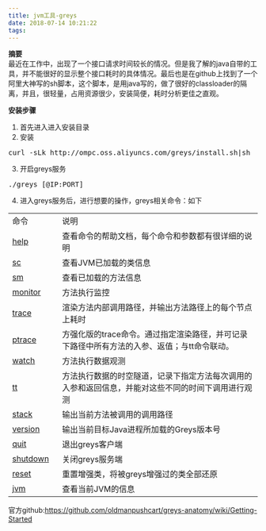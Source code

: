 ```yaml
---
title: jvm工具-greys
date: 2018-07-14 10:21:22
tags:
---
```


**摘要**		
最近在工作中，出现了一个接口请求时间较长的情况。但是我了解的java自带的工具，并不能很好的显示整个接口耗时的具体情况。最后也是在github上找到了一个阿里大神写的sh脚本，这个脚本，是用java写的，做了很好的classloader的隔离，并且，很轻量，占用资源很少，安装简便，耗时分析更佳之直观。

**安装步骤**		
1. 首先进入进入安装目录		
2. 安装
<pre>
curl -sLk http://ompc.oss.aliyuncs.com/greys/install.sh|sh
</pre>
3. 开启greys服务
<pre>
./greys <PID>[@IP:PORT]
</pre>
4. 进入greys服务后，进行想要的操作，greys相关命令：如下
<table><tbody><tr><td style="width: 20%;">命令</td><td>说明</td></tr><tr><td><a href="https://github.com/oldmanpushcart/greys-anatomy/wiki/Commands#help">help</a></td><td>查看命令的帮助文档，每个命令和参数都有很详细的说明</td></tr><tr><td><a href="https://github.com/oldmanpushcart/greys-anatomy/wiki/Commands#sc">sc</a></td><td>查看JVM已加载的类信息</td></tr><tr><td><a href="https://github.com/oldmanpushcart/greys-anatomy/wiki/Commands#sm">sm</a></td><td>查看已加载的方法信息</td></tr><tr><td><a href="https://github.com/oldmanpushcart/greys-anatomy/wiki/Commands#monitor">monitor</a></td><td>方法执行监控</td></tr><tr><td><a href="https://github.com/oldmanpushcart/greys-anatomy/wiki/Commands#trace">trace</a></td><td>渲染方法内部调用路径，并输出方法路径上的每个节点上耗时</td></tr><tr><td><a href="https://github.com/oldmanpushcart/greys-anatomy/wiki/Commands#ptrace">ptrace</a></td><td>方强化版的trace命令。通过指定渲染路径，并可记录下路径中所有方法的入参、返值；与tt命令联动。</td></tr><tr><td><a href="https://github.com/oldmanpushcart/greys-anatomy/wiki/Commands#watch">watch</a></td><td>方法执行数据观测</td></tr><tr><td><a href="https://github.com/oldmanpushcart/greys-anatomy/wiki/Commands#tt">tt</a></td><td>方法执行数据的时空隧道，记录下指定方法每次调用的入参和返回信息，并能对这些不同的时间下调用进行观测</td></tr><tr><td><a href="https://github.com/oldmanpushcart/greys-anatomy/wiki/Commands#stack">stack</a></td><td>输出当前方法被调用的调用路径</td></tr><tr><td><a href="https://github.com/oldmanpushcart/greys-anatomy/wiki/Commands#version">version</a></td><td>输出当前目标Java进程所加载的Greys版本号</td></tr><tr><td><a href="https://github.com/oldmanpushcart/greys-anatomy/wiki/Commands#quit">quit</a></td><td>退出greys客户端</td></tr><tr><td><a href="https://github.com/oldmanpushcart/greys-anatomy/wiki/Commands#shutdown">shutdown</a></td><td>关闭greys服务端</td></tr><tr><td><a href="https://github.com/oldmanpushcart/greys-anatomy/wiki/Commands#reset">reset</a></td><td>重置增强类，将被greys增强过的类全部还原</td></tr><tr><td><a href="https://github.com/oldmanpushcart/greys-anatomy/wiki/Commands#jvm">jvm</a></td><td>查看当前JVM的信息</td></tr></tbody></table>

官方github:https://github.com/oldmanpushcart/greys-anatomy/wiki/Getting-Started